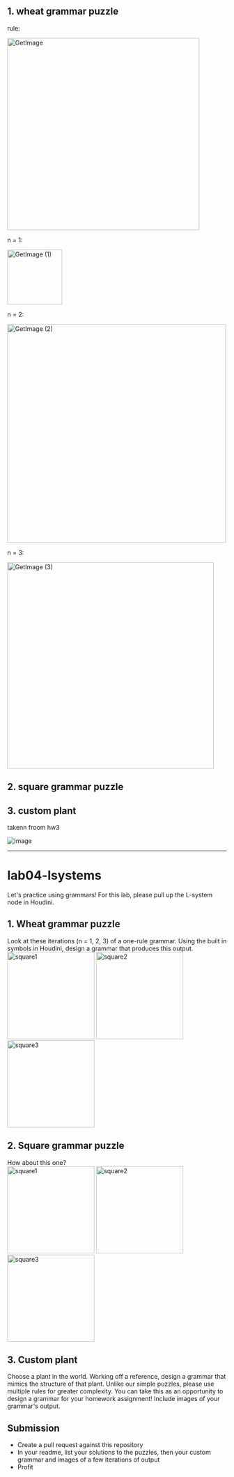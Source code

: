 ## 1. wheat grammar puzzle

rule:

<img width="441" alt="GetImage" src="https://user-images.githubusercontent.com/60904107/214375634-80bc089d-59ed-4cdd-9f9e-3e66358388fe.png">

n = 1:

<img width="126" alt="GetImage (1)" src="https://user-images.githubusercontent.com/60904107/214375775-04836ba9-74a4-4a45-bfcc-c865057458d4.png">

n = 2:

<img width="502" alt="GetImage (2)" src="https://user-images.githubusercontent.com/60904107/214375805-52d2899c-9da8-452f-a7c4-1a3b7a742748.png">

n = 3:

<img width="474" alt="GetImage (3)" src="https://user-images.githubusercontent.com/60904107/214375837-70cd34b0-35b7-4e4e-8356-af98d9ca16db.png">

## 2. square grammar puzzle

## 3. custom plant

takenn froom hw3

![image](https://user-images.githubusercontent.com/60904107/214629939-c3615ed4-a020-47a0-a77b-cd0dc76f8f48.png)

---

# lab04-lsystems
Let's practice using grammars! For this lab, please pull up the L-system node in Houdini.

## 1. Wheat grammar puzzle
Look at these iterations (n = 1, 2, 3) of a one-rule grammar. Using the built in symbols in Houdini, design a grammar that produces this output.\
<img width="200" alt="square1" src="https://user-images.githubusercontent.com/1758825/193949661-a3a0e1f7-7d68-4b9e-8384-d9991e1e9fd2.png">
<img width="200" alt="square2" src="https://user-images.githubusercontent.com/1758825/193949853-cf2306b3-3537-4c24-91b5-0a3083bc87c0.png">
<img width="200" alt="square3" src="https://user-images.githubusercontent.com/1758825/193949859-5e432b4b-f18d-48b5-a9e9-8d7dba255955.png">

## 2. Square grammar puzzle
How about this one?\
<img width="200" alt="square1" src="https://user-images.githubusercontent.com/1758825/193949895-87cdfb43-da7c-4867-ab1b-107e1ba9d2a7.png">
<img width="200" alt="square2" src="https://user-images.githubusercontent.com/1758825/193949904-a9cdfe0f-319e-4ca8-9935-dd338217a7cf.png">
<img width="200" alt="square3" src="https://user-images.githubusercontent.com/1758825/193949910-928e5993-ce26-4681-80f8-ffeb54be4dcf.png">

## 3. Custom plant
Choose a plant in the world. Working off a reference, design a grammar that mimics the structure of that plant. Unlike our simple puzzles, please use multiple rules for greater complexity. You can take this as an opportunity to design a grammar for your homework assignment! Include images of your grammar's output.

## Submission
- Create a pull request against this repository
- In your readme, list your solutions to the puzzles, then your custom grammar and images of a few iterations of output
- Profit
